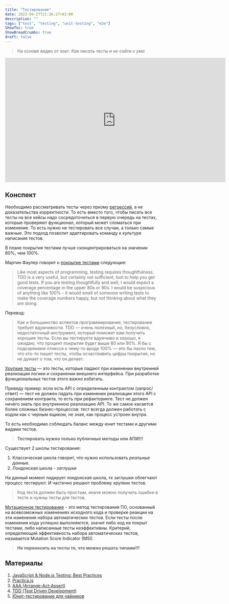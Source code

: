 ```yaml
---
title: "Тестирование"
date: 2023-04-27T21:26:27+03:00
description: ""
tags: ["test", "testing", "unit-testing", "e2e"]
ShowToc: true
ShowBreadCrumbs: true
draft: false
---
```


> На основе видео от soer: *Как писать тесты и не сойти с ума*

<iframe
    width="720"
    height="405"
    src="https://rutube.ru/play/embed/a3c419bdbf8eff9b843bcfc589c37e72" 
    frameBorder="0"
    allow="clipboard-write; autoplay"
    webkitAllowFullScreen
    mozallowfullscreen
    allowFullScreen>
</iframe>  

## Конспект

Необходимо рассматривать тесты через призму [регрессий](https://ru.wikipedia.org/wiki/Регрессионное_тестирование), а не доказательства корректности. То есть вместо того, чтобы писать все тесты на все кейсы надо сосредоточиться в первую очередь на тестах, которые проверяют функционал, который может сломаться при изменение. То есть нужно не тестировать все случаи, а только самые важные. Это подход позволит адаптировать команду к культуре написания тестов.

В плане покрытия тестами лучше сконцентрироваться на значении 80%, чем 100%.

Мартин Фаулер говорит о [покрытие тестами](https://martinfowler.com/bliki/TestCoverage.html) следующие:

> Like most aspects of programming, testing requires thoughtfulness. TDD is a very useful, but certainly not sufficient, tool to help you get good tests. If you are testing thoughtfully and well, I would expect a coverage percentage in the upper 80s or 90s. I would be suspicious of anything like 100% - it would smell of someone writing tests to make the coverage numbers happy, but not thinking about what they are doing.

Перевод:

> Как и большинство аспектов программирования, тестирование требует вдумчивости. TDD — очень полезный, но, безусловно, недостаточный инструмент, который поможет вам получить хорошие тесты. Если вы тестируете вдумчиво и хорошо, я ожидаю, что процент покрытия будет выше 80 или 90%. Я бы с подозрением отнесся к чему-то вроде 100% — это бы пахло тем, что кто-то пишет тесты, чтобы осчастливить цифры покрытия, но не думает о том, что он делает.

[Хрупкие тесты](https://habr.com/ru/companies/skyeng/articles/659559/) — это тесты, которые падают при изменении внутренней реализации логики и сохранении внешнего интерфейса. При разработке функциональных тестов этого важно избегать.

Приведу пример: если есть API с определенным контрактом (запрос/ответ) — тест не должен падать при изменении реализации этого API с сохранением контракта, то есть при рефакторинге. Тест не должен ничего знать про внутреннюю реализацию API. То же самое касается более сложных бизнес-процессов: тест всегда должен работать с кодом как с черным ящиком, не зная, как процесс устроен внутри.

То есть необходимо соблюдать баланс между юнит тестами и другими видами тестов.

> **Тестировать нужно только публичные методы или АПИ!!!**

Существует 2 школы тестирования:

1. Классическая школа говорит, что нужно использовать *реальные данные*.
2. Лондонская школа - *заглушки*

На данный момент лидирует лондонская школа, тк заглушки облегчают процесс тестируют. И частично решают проблему хрупких тестов. 

> Код теста должен быть простым, иначе можно получить ошибки в тесте и нужны тесты для тестов.

[Мутационное тестирование](https://habr.com/ru/articles/334394/) - это метод тестирования ПО, основанный на всевозможных изменениях исходного кода и проверке реакции на эти изменения набора автоматических тестов. Если тесты после изменения кода успешно выполняются, значит либо код не покрыт тестами, либо написанные тесты неэффективны. Критерий, определяющий эффективность набора автоматических тестов, называется Mutation Score Indicator (MSI).

> **Не переносить на тесты то, что можно решать типами!!!**

## Материалы

1. [JavaScript & Node.js Testing: Best Practices](https://github.com/goldbergyoni/javascript-testing-best-practices/blob/master/readme-ru.md)
2. [Practica.js](https://practica.dev/)
3. [AAA (Arrange-Act-Assert)](https://medium.com/@pjbgf/title-testing-code-ocd-and-the-aaa-pattern-df453975ab80)
4. [TDD (Test Driven Development)](https://www.guru99.com/test-driven-development.html)
5. [Юнит-тестирование для чайников](https://habr.com/ru/post/169381/)